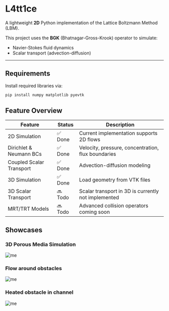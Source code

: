 # L4tt1ce

A lightweight **2D** Python implementation of the Lattice Boltzmann Method (LBM).

This project uses the **BGK** (Bhatnagar-Gross-Krook) operator to simulate:

- Navier-Stokes fluid dynamics
- Scalar transport (advection-diffusion)

---

## Requirements
Install required libraries via:

```bash
pip install numpy matplotlib pyevtk
```

## Feature Overview

| Feature                          | Status   | Description                                        |
|----------------------------------|----------|----------------------------------------------------|
| 2D Simulation                    | ✅ Done  | Current implementation supports 2D flows           |
| Dirichlet & Neumann BCs         | ✅ Done  | Velocity, pressure, concentration, flux boundaries |
| Coupled Scalar Transport         | ✅ Done  | Advection-diffusion modeling                       |
| 3D Simulation                    | ✅ Done   | Load geometry from VTK files                        |
| 3D Scalar Transport                   | 🔜 Todo    | Scalar transport in 3D is currently not implemented                        |
| MRT/TRT Models                   | 🔜 Todo  | Advanced collision operators coming soon                       |

## Showcases
### 3D Porous Media Simulation
![me](https://media4.giphy.com/media/v1.Y2lkPTc5MGI3NjExb204bXdmbnFhaWd3OW1sNmE4d3A4MXdrYnZ5ZzU3Z3FhejE5MmsxZiZlcD12MV9pbnRlcm5hbF9naWZfYnlfaWQmY3Q9Zw/xuj1xJyPcAeX6Q7bUE/giphy.gif)
### Flow around obstacles
![me](https://media1.giphy.com/media/v1.Y2lkPTc5MGI3NjExdmE5N2tnaDZjN2Jkd3JvaXBxZXMwbTN0YXhtZXB6dTM4bmQwb2UzZiZlcD12MV9pbnRlcm5hbF9naWZfYnlfaWQmY3Q9Zw/gv1LI63WFKrTyV4Rcf/giphy.gif)
### Heated obstacle in channel
![me](https://media1.giphy.com/media/v1.Y2lkPTc5MGI3NjExancxc3d4Mmc0YWJxaG5hMGs4eHY3cWZ3ZmxkOTF3dnQ4Z2Z5ZnprYyZlcD12MV9pbnRlcm5hbF9naWZfYnlfaWQmY3Q9Zw/8oFlu2HEWHScOQqiny/giphy.gif)




